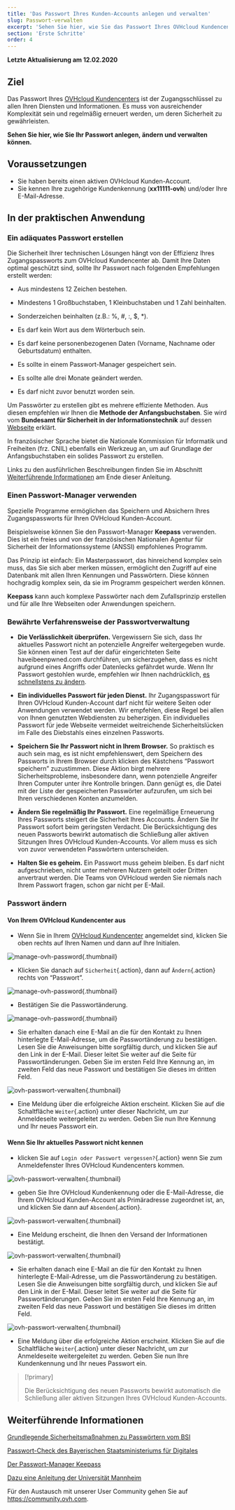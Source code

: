 ```yaml
---
title: 'Das Passwort Ihres Kunden-Accounts anlegen und verwalten'
slug: Passwort-verwalten
excerpt: 'Sehen Sie hier, wie Sie das Passwort Ihres OVHcloud Kundencenters anlegen, ändern und verwalten können'
section: 'Erste Schritte'
order: 4
---
```


**Letzte Aktualisierung am 12.02.2020**

## Ziel

Das Passwort Ihres [OVHcloud Kundencenters](https://www.ovh.com/auth/?action=gotomanager&from=https://www.ovh.de/&ovhSubsidiary=de) ist der Zugangsschlüssel zu allen Ihren Diensten und Informationen. Es muss von ausreichender Komplexität sein und regelmäßig erneuert werden, um deren Sicherheit zu gewährleisten.

**Sehen Sie hier, wie Sie Ihr Passwort anlegen, ändern und verwalten können.**

## Voraussetzungen
- Sie haben bereits einen aktiven OVHcloud Kunden-Account.
- Sie kennen Ihre zugehörige Kundenkennung (**xx11111-ovh**) und/oder Ihre E-Mail-Adresse.

## In der praktischen Anwendung

### Ein adäquates Passwort erstellen

Die Sicherheit Ihrer technischen Lösungen hängt von der Effizienz Ihres Zugangspassworts zum OVHcloud Kundencenter ab. Damit Ihre Daten optimal geschützt sind, sollte Ihr Passwort nach folgenden Empfehlungen erstellt werden:

- Aus mindestens 12 Zeichen bestehen.

- Mindestens 1 Großbuchstaben, 1 Kleinbuchstaben und 1 Zahl beinhalten.

- Sonderzeichen beinhalten (z.B.: %, #, :, $, \*).

- Es darf kein Wort aus dem Wörterbuch sein.

- Es darf keine personenbezogenen Daten (Vorname, Nachname oder Geburtsdatum) enthalten.

- Es sollte in einem Passwort-Manager gespeichert sein.

- Es sollte alle drei Monate geändert werden.

- Es darf nicht zuvor benutzt worden sein.


Um Passwörter zu erstellen gibt es mehrere effiziente Methoden. Aus diesen empfehlen wir Ihnen die **Methode der Anfangsbuchstaben**. Sie wird vom **Bundesamt für Sicherheit in der Informationstechnik** auf dessen [Webseite](https://www.bsi-fuer-buerger.de/BSIFB/DE/Empfehlungen/Passwoerter/Umgang/umgang.html) erklärt.

In französischer Sprache bietet die Nationale Kommission für Informatik und Freiheiten (frz. CNIL) ebenfalls ein Werkzeug an, um auf Grundlage der Anfangsbuchstaben ein solides Passwort zu erstellen.

Links zu den ausführlichen Beschreibungen finden Sie im Abschnitt [Weiterführende Informationen](./#weiterfuhrende-informationen_2) am Ende dieser Anleitung.

### Einen Passwort-Manager verwenden 

Spezielle Programme ermöglichen das Speichern und Absichern Ihres Zugangspassworts für Ihren OVHcloud Kunden-Account.

Beispielsweise können Sie den Passwort-Manager **Keepass** verwenden. Dies ist ein freies und von der französischen Nationalen Agentur für Sicherheit der Informationssysteme (ANSSI) empfohlenes Programm.

Das Prinzip ist einfach: Ein Masterpasswort, das hinreichend komplex sein muss, das Sie sich aber merken müssen, ermöglicht den Zugriff auf eine Datenbank mit allen Ihren Kennungen und Passwörtern. Diese können hochgradig komplex sein, da sie im Programm gespeichert werden können.

**Keepass** kann auch komplexe Passwörter nach dem Zufallsprinzip erstellen und für alle Ihre Webseiten oder Anwendungen speichern.

### Bewährte Verfahrensweise der Passwortverwaltung

- **Die Verlässlichkeit überprüfen.** Vergewissern Sie sich, dass Ihr aktuelles Passwort nicht an potenzielle Angreifer weitergegeben wurde. Sie können einen Test auf der dafür eingerichteten Seite haveibeenpwned.com durchführen, um sicherzugehen, dass es nicht aufgrund eines Angriffs oder Datenlecks gefährdet wurde.
Wenn Ihr Passwort gestohlen wurde, empfehlen wir Ihnen nachdrücklich, [es schnellstens zu ändern](./#passwort-andern).

- **Ein individuelles Passwort für jeden Dienst.** Ihr Zugangspasswort für Ihren OVHcloud Kunden-Account darf nicht für weitere Seiten oder Anwendungen verwendet werden. Wir empfehlen, diese Regel bei allen von Ihnen genutzten Webdiensten zu beherzigen. Ein individuelles Passwort für jede Webseite vermeidet weitreichende Sicherheitslücken im Falle des Diebstahls eines einzelnen Passworts.

- **Speichern Sie Ihr Passwort nicht in Ihrem Browser.** So praktisch es auch sein mag, es ist nicht empfehlenswert, dem Speichern des Passworts in Ihrem Browser durch klicken des Kästchens “Passwort speichern” zuzustimmen. Diese Aktion birgt mehrere Sicherheitsprobleme, insbesondere dann, wenn potenzielle Angreifer Ihren Computer unter ihre Kontrolle bringen. Dann genügt es, die Datei mit der Liste der gespeicherten Passwörter aufzurufen, um sich bei Ihren verschiedenen Konten anzumelden. 

- **Ändern Sie regelmäßig Ihr Passwort.** Eine regelmäßige Erneuerung Ihres Passworts steigert die Sicherheit Ihres Accounts. Ändern Sie Ihr Passwort sofort beim geringsten Verdacht. Die Berücksichtigung des neuen Passworts bewirkt automatisch die Schließung aller aktiven Sitzungen Ihres OVHcloud Kunden-Accounts. Vor allem muss es sich von zuvor verwendeten Passwörtern unterscheiden.

- **Halten Sie es geheim.** Ein Passwort muss geheim bleiben. Es darf nicht aufgeschrieben, nicht unter mehreren Nutzern geteilt oder Dritten anvertraut werden. Die Teams von OVHcloud werden Sie niemals nach Ihrem Passwort fragen, schon gar nicht per E-Mail.

### Passwort ändern


#### Von Ihrem OVHcloud Kundencenter aus

- Wenn Sie in Ihrem [OVHcloud Kundencenter](https://www.ovh.com/auth/?action=gotomanager&from=https://www.ovh.de/&ovhSubsidiary=de) angemeldet sind, klicken Sie oben rechts auf Ihren Namen und dann auf Ihre Initialen.

![manage-ovh-password](images/newhub2.png){.thumbnail}

- Klicken Sie danach auf `Sicherheit`{.action}, dann auf `Ändern`{.action} rechts von “Passwort”.

![manage-ovh-password](images/manage-password02.png){.thumbnail}

- Bestätigen Sie die Passwortänderung.

![manage-ovh-password](images/manage-password03.png){.thumbnail}

- Sie erhalten danach eine E-Mail an die für den Kontakt zu Ihnen hinterlegte E-Mail-Adresse, um die Passwortänderung zu bestätigen. Lesen Sie die Anweisungen bitte sorgfältig durch, und klicken Sie auf den Link in der E-Mail. Dieser leitet Sie weiter auf die Seite für Passwortänderungen. Geben Sie im ersten Feld Ihre Kennung an, im zweiten Feld das neue Passwort und bestätigen Sie dieses im dritten Feld.

![ovh-passwort-verwalten](images/account-password-modif-manager-step4.png){.thumbnail}

- Eine Meldung über die erfolgreiche Aktion erscheint. Klicken Sie auf die Schaltfläche `Weiter`{.action} unter dieser Nachricht, um zur Anmeldeseite weitergeleitet zu werden. Geben Sie nun Ihre Kennung und Ihr neues Passwort ein.


#### Wenn Sie Ihr aktuelles Passwort nicht kennen 

- klicken Sie auf `Login oder Passwort vergessen?`{.action} wenn Sie zum Anmeldefenster Ihres OVHcloud Kundencenters kommen.

![ovh-passwort-verwalten](images/account-password-modif-forgotten-step1.png){.thumbnail}

- geben Sie Ihre OVHcloud Kundenkennung oder die E-Mail-Adresse, die Ihrem OVHcloud Kunden-Account als Primäradresse zugeordnet ist, an, und klicken Sie dann auf `Absenden`{.action}. 

![ovh-passwort-verwalten](images/account-password-modif-forgotten-step2.png){.thumbnail}

- Eine Meldung erscheint, die Ihnen den Versand der Informationen bestätigt.

![ovh-passwort-verwalten](images/account-password-modif-forgotten-step3.png){.thumbnail}

- Sie erhalten danach eine E-Mail an die für den Kontakt zu Ihnen hinterlegte E-Mail-Adresse, um die Passwortänderung zu bestätigen. Lesen Sie die Anweisungen bitte sorgfältig durch, und klicken Sie auf den Link in der E-Mail. Dieser leitet Sie weiter auf die Seite für Passwortänderungen. Geben Sie im ersten Feld Ihre Kennung an, im zweiten Feld das neue Passwort und bestätigen Sie dieses im dritten Feld.

![ovh-passwort-verwalten](images/account-password-modif-manager-step4.png){.thumbnail}

- Eine Meldung über die erfolgreiche Aktion erscheint. Klicken Sie auf die Schaltfläche `Weiter`{.action} unter dieser Nachricht, um zur Anmeldeseite weitergeleitet zu werden. Geben Sie nun Ihre Kundenkennung und Ihr neues Passwort ein.

> [!primary]
> 
> Die Berücksichtigung des neuen Passworts bewirkt automatisch die Schließung aller aktiven Sitzungen Ihres OVHcloud Kunden-Accounts.
> 

## Weiterführende Informationen

[Grundlegende Sicherheitsmaßnahmen zu Passwörtern vom BSI](https://www.bsi-fuer-buerger.de/BSIFB/DE/Empfehlungen/Passwoerter/passwoerter_node.html)

[Passwort-Check des Bayerischen Staatsministeriums für Digitales](https://www.stmd.bayern.de/service/passwort-check/)

[Der Passwort-Manager Keepass](https://keepass.info/)

[Dazu eine Anleitung der Universität Mannheim](https://www.uni-mannheim.de/informationssicherheit/infomaterial/anleitung-keepass/#c132623)

Für den Austausch mit unserer User Community gehen Sie auf <https://community.ovh.com>.